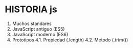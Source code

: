 # HISTORIA js

1. Muchos standares
2. JavaScript antiguo (ES5)
3. JavaScript moderno (ES6)
4. Prototipos
    4.1. Propiedad (.length)
    4.2. Método (.trim())